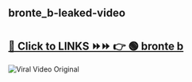 
 ## bronte_b-leaked-video 

# <h2><a href="https://clipsfans.com/bronte_b&ref=git">🔗 Click to LINKS ⏩⏩ 👉 🟢 bronte b </a></h2>

<a href="https://clipsfans.com/bronte_b&ref=git" rel="nofollow" data-target="animated-image.originalLink"><img src="https://i.ibb.co.com/xMMVF88/686577567.gif" alt="Viral Video Original" style="max-width: 100%; display: inline-block;" data-target="animated-image.originalImage"></a>
